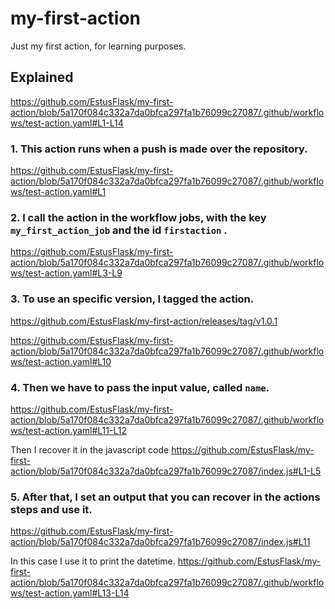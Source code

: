 # my-first-action

Just my first action, for learning purposes.

## Explained
https://github.com/EstusFlask/my-first-action/blob/5a170f084c332a7da0bfca297fa1b76099c27087/.github/workflows/test-action.yaml#L1-L14
        

### 1. This action runs when a push is made over the repository.
https://github.com/EstusFlask/my-first-action/blob/5a170f084c332a7da0bfca297fa1b76099c27087/.github/workflows/test-action.yaml#L1

### 2. I call the action in the workflow jobs, with the key ```my_first_action_job``` and the id ```firstaction``` .
https://github.com/EstusFlask/my-first-action/blob/5a170f084c332a7da0bfca297fa1b76099c27087/.github/workflows/test-action.yaml#L3-L9

### 3. To use an specific version, I tagged the action. 
https://github.com/EstusFlask/my-first-action/releases/tag/v1.0.1

https://github.com/EstusFlask/my-first-action/blob/5a170f084c332a7da0bfca297fa1b76099c27087/.github/workflows/test-action.yaml#L10

### 4. Then we have to pass the input value, called ```name```.
https://github.com/EstusFlask/my-first-action/blob/5a170f084c332a7da0bfca297fa1b76099c27087/.github/workflows/test-action.yaml#L11-L12

  Then I recover it in the javascript code
https://github.com/EstusFlask/my-first-action/blob/5a170f084c332a7da0bfca297fa1b76099c27087/index.js#L1-L5

### 5. After that, I set an output that you can recover in the actions steps and use it.
https://github.com/EstusFlask/my-first-action/blob/5a170f084c332a7da0bfca297fa1b76099c27087/index.js#L11
  
  In this case I use it to print the datetime.
  https://github.com/EstusFlask/my-first-action/blob/5a170f084c332a7da0bfca297fa1b76099c27087/.github/workflows/test-action.yaml#L13-L14
